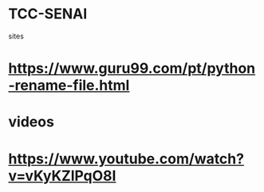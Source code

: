 # TCC-SENAI


sites
# https://www.guru99.com/pt/python-rename-file.html

# videos
# https://www.youtube.com/watch?v=vKyKZlPqO8I
